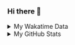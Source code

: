 ### Hi there 👋

<!--
**cdfmlr/cdfmlr** is a ✨ _special_ ✨ repository because its `README.md` (this file) appears on your GitHub profile.

Here are some ideas to get you started:

- 🔭 I’m currently working on ...
- 🌱 I’m currently learning ...
- 👯 I’m looking to collaborate on ...
- 🤔 I’m looking for help with ...
- 💬 Ask me about ...
- 📫 How to reach me: ...
- 😄 Pronouns: ...
- ⚡ Fun fact: ...
-->

<details>

<summary>My Wakatime Data</summary>

<!--START_SECTION:waka-->
![Code Time](http://img.shields.io/badge/Code%20Time-0%20secs-blue)

![Lines of code](https://img.shields.io/badge/From%20Hello%20World%20I%27ve%20Written-657%20Thousand%20lines%20of%20code-blue)

**🐱 My GitHub Data** 

> 🏆 351 Contributions in the Year 2022
 > 
> 📦 469.4 kB Used in GitHub's Storage 
 > 
> 🚫 Not Opted to Hire
 > 
> 📜 54 Public Repositories 
 > 
> 🔑 11 Private Repositories  
 > 
**I'm an Early 🐤** 

```text
🌞 Morning    79 commits     ████░░░░░░░░░░░░░░░░░░░░░   17.59% 
🌆 Daytime    182 commits    ██████████░░░░░░░░░░░░░░░   40.53% 
🌃 Evening    183 commits    ██████████░░░░░░░░░░░░░░░   40.76% 
🌙 Night      5 commits      ░░░░░░░░░░░░░░░░░░░░░░░░░   1.11%

```
📅 **I'm Most Productive on Thursday** 

```text
Monday       65 commits     ███░░░░░░░░░░░░░░░░░░░░░░   14.48% 
Tuesday      46 commits     ██░░░░░░░░░░░░░░░░░░░░░░░   10.24% 
Wednesday    59 commits     ███░░░░░░░░░░░░░░░░░░░░░░   13.14% 
Thursday     78 commits     ████░░░░░░░░░░░░░░░░░░░░░   17.37% 
Friday       77 commits     ████░░░░░░░░░░░░░░░░░░░░░   17.15% 
Saturday     62 commits     ███░░░░░░░░░░░░░░░░░░░░░░   13.81% 
Sunday       62 commits     ███░░░░░░░░░░░░░░░░░░░░░░   13.81%

```


📊 **This Week I Spent My Time On** 

```text
⌚︎ Time Zone: Asia/Shanghai

```

**I Mostly Code in Go** 

```text
Go                       16 repos            ███████░░░░░░░░░░░░░░░░░░   28.57% 
Python                   12 repos            █████░░░░░░░░░░░░░░░░░░░░   21.43% 
Jupyter Notebook         6 repos             ██░░░░░░░░░░░░░░░░░░░░░░░   10.71% 
Java                     4 repos             █░░░░░░░░░░░░░░░░░░░░░░░░   7.14% 
Vue                      4 repos             █░░░░░░░░░░░░░░░░░░░░░░░░   7.14%

```



 Last Updated on 28/10/2022 02:26:20 UTC
<!--END_SECTION:waka-->

</details>

<details>
 
 <summary>My GitHub Stats</summary>

[![CDFMLR's github stats](https://github-readme-stats.vercel.app/api?username=cdfmlr&count_private=true&show_icons=true)](https://github.com/anuraghazra/github-readme-stats)

</details>

